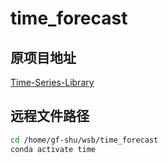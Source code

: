 # time_forecast

## 原项目地址
[Time-Series-Library](https://github.com/thuml/Time-Series-Library "时间序列库")


## 远程文件路径
```bash
cd /home/gf-shu/wsb/time_forecast
conda activate time
```


